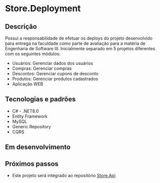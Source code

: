 # Store.Deployment

## Descrição
Possui a responsabilidade de efetuar os deploys do projeto desenvolvido para entrega na faculdade como parte de avaliação para a matéria de Engenharia de Software III. Inicialmente separado em 5 projetos diferentes com os seguintes módulos:
 - Usuários: Gerenciar dados dos usuários
 - Compras: Gerenciar compras
 - Descontos: Gerenciar cupons de desconto
 - Produtos: Gerenciar produtos cadastrados
 - Aplicação WEB

## Tecnologias e padrões
 - C# - .NET8.0
 - Entity Framework
 - MySQL
 - Generic Repository
 - CQRS

## Em desenvolvimento

## Próximos passos
- Este projeto será integrado ao repositório [Store.Api](https://github.com/AlexandreBetassa/Store.Api)
